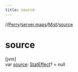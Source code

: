 ```yaml
---
title: source
---
```

//[Perry](../../../index.html)/[server.maps](../index.html)/[Mist](index.html)/[source](source.html)



# source



[jvm]\
var [source](source.html): [StatEffect](../../server/-stat-effect/index.html)? = null




